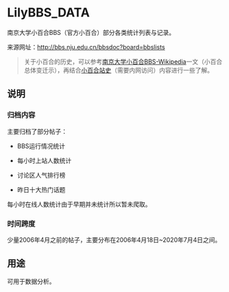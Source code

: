 # LilyBBS_DATA
 南京大学小百合BBS（官方小百合）部分各类统计列表与记录。
 
 来源网址：http://bbs.nju.edu.cn/bbsdoc?board=bbslists

 > 关于小百合的历史，可以参考[南京大学小百合BBS-Wikipedia](https://zh.wikipedia.org/wiki/%E5%8D%97%E4%BA%AC%E5%A4%A7%E5%AD%A6%E5%B0%8F%E7%99%BE%E5%90%88BBS)一文（小百合总体变迁示），再结合[小百合站史](http://bbs.nju.edu.cn/bbs0an?path=/er030540162)（需要内网访问）内容进行一些了解。

## 说明

### 归档内容

主要归档了部分帖子：

+ BBS运行情况统计

+ 每小时上站人数统计

+ 讨论区人气排行榜

+ 昨日十大热门话题

每小时在线人数统计由于早期并未统计所以暂未爬取。

### 时间跨度

少量2006年4月之前的帖子，主要分布在2006年4月18日~2020年7月4日之间。

## 用途

可用于数据分析。
